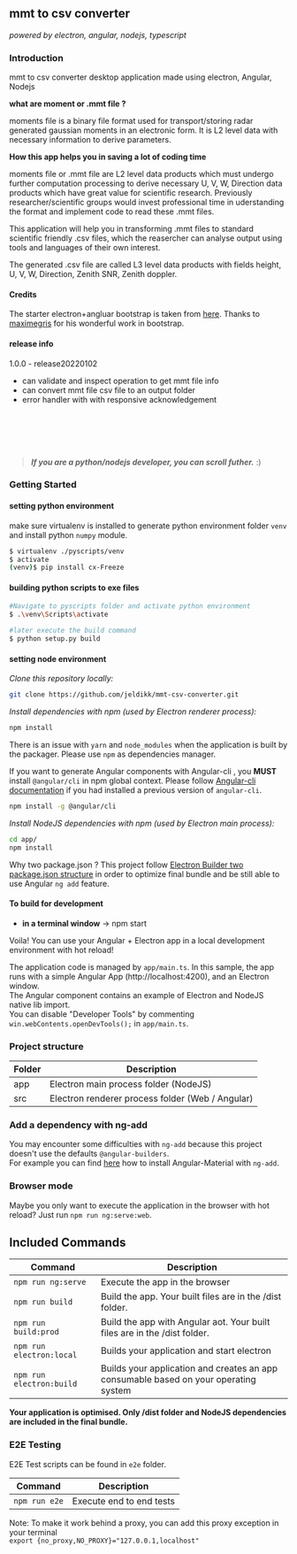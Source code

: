 
## mmt to csv converter
_powered by electron, angular, nodejs, typescript_

### Introduction

mmt to csv converter desktop application made using electron, Angular, Nodejs

**what are moment or .mmt file ?**

moments file is a binary file format used for transport/storing radar generated gaussian moments in an electronic form. It is L2 level data with necessary information to derive parameters.

**How this app helps you in saving a lot of coding time**

moments file or .mmt file are L2 level data products which must undergo further computation processing to derive necessary U, V, W, Direction data products which have great value for scientific research. Previously researcher/scientific groups would invest professional time in uderstanding the format and implement code to read these .mmt files.

This application will help you in transforming .mmt files to standard scientific friendly .csv files, which the reasercher can analyse output using tools and languages of their own interest.

The generated .csv file are called L3 level data products with fields height, U, V, W, Direction, Zenith SNR, Zenith doppler.

#### Credits


The starter electron+angluar bootstrap is taken from [here](https://github.com/maximegris/angular-electron). Thanks to [maximegris](https://github.com/maximegris) for his wonderful work in bootstrap.


#### release info

1.0.0 - release20220102
* can validate and inspect operation to get mmt file info
* can convert mmt file csv file to an output folder
* error handler with with responsive acknowledgement

<br>
<br>
<br>
<br>


> _**If you are a python/nodejs developer, you can scroll futher.**_ :)

### Getting Started

#### setting python environment
make sure virtualenv is installed to generate python environment folder `venv` and install python `numpy` module.

```sh
$ virtualenv ./pyscripts/venv
$ activate
(venv)$ pip install cx-Freeze
```

#### building python scripts to exe files
```sh
#Navigate to pyscripts folder and activate python environment
$ .\venv\Scripts\activate

#later execute the build command
$ python setup.py build
```

#### setting node environment

*Clone this repository locally:*

``` bash
git clone https://github.com/jeldikk/mmt-csv-converter.git
```

*Install dependencies with npm (used by Electron renderer process):*

``` bash
npm install
```

There is an issue with `yarn` and `node_modules` when the application is built by the packager. Please use `npm` as dependencies manager.

If you want to generate Angular components with Angular-cli , you **MUST** install `@angular/cli` in npm global context.
Please follow [Angular-cli documentation](https://github.com/angular/angular-cli) if you had installed a previous version of `angular-cli`.

``` bash
npm install -g @angular/cli
```

*Install NodeJS dependencies with npm (used by Electron main process):*

``` bash
cd app/
npm install
```

Why two package.json ? This project follow [Electron Builder two package.json structure](https://www.electron.build/tutorials/two-package-structure) in order to optimize final bundle and be still able to use Angular `ng add` feature.

#### To build for development

- **in a terminal window** -> npm start

Voila! You can use your Angular + Electron app in a local development environment with hot reload!

The application code is managed by `app/main.ts`. In this sample, the app runs with a simple Angular App (http://localhost:4200), and an Electron window. \
The Angular component contains an example of Electron and NodeJS native lib import. \
You can disable "Developer Tools" by commenting `win.webContents.openDevTools();` in `app/main.ts`.

### Project structure

|Folder|Description|
| ---- | ---- |
| app | Electron main process folder (NodeJS) |
| src | Electron renderer process folder (Web / Angular) |

### Add a dependency with ng-add

You may encounter some difficulties with `ng-add` because this project doesn't use the defaults `@angular-builders`. \
For example you can find [here](HOW_TO.md) how to install Angular-Material with `ng-add`.

### Browser mode

Maybe you only want to execute the application in the browser with hot reload? Just run `npm run ng:serve:web`.

## Included Commands

|Command|Description|
| ---- | ---- |
|`npm run ng:serve`| Execute the app in the browser |
|`npm run build`| Build the app. Your built files are in the /dist folder. |
|`npm run build:prod`| Build the app with Angular aot. Your built files are in the /dist folder. |
|`npm run electron:local`| Builds your application and start electron
|`npm run electron:build`| Builds your application and creates an app consumable based on your operating system |

**Your application is optimised. Only /dist folder and NodeJS dependencies are included in the final bundle.**


### E2E Testing

E2E Test scripts can be found in `e2e` folder.

|Command|Description|
| ---- | ---- |
|`npm run e2e`| Execute end to end tests |

Note: To make it work behind a proxy, you can add this proxy exception in your terminal  
`export {no_proxy,NO_PROXY}="127.0.0.1,localhost"`
